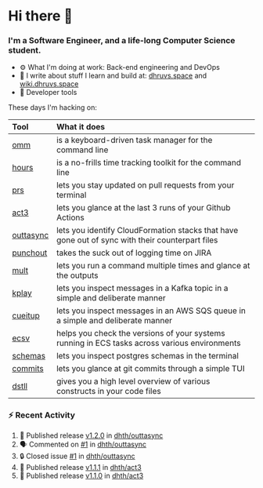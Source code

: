 Hi there 👋
===

### I'm a Software Engineer, and a life-long Computer Science student.


- ⚙️  What I'm doing at work: Back-end engineering and DevOps
- 🌱 I write about stuff I learn and build at:
    [dhruvs.space](https://dhruvs.space) and [wiki.dhruvs.space](https://wiki.dhruvs.space)
- 💙 Developer tools

These days I'm hacking on:

| Tool                                           | What it does                                                                                    |
|:-----------------------------------------------|:------------------------------------------------------------------------------------------------|
| [omm](https://github.com/dhth/omm)             | is a keyboard-driven task manager for the command line                                          |
| [hours](https://github.com/dhth/hours)         | is a no-frills time tracking toolkit for the command line                                       |
| [prs](https://github.com/dhth/prs)             | lets you stay updated on pull requests from your terminal                                       |
| [act3](https://github.com/dhth/act3)           | lets you glance at the last 3 runs of your Github Actions                                       |
| [outtasync](https://github.com/dhth/outtasync) | lets you identify CloudFormation stacks that have gone out of sync with their counterpart files |
| [punchout](https://github.com/dhth/punchout)   | takes the suck out of logging time on JIRA                                                      |
| [mult](https://github.com/dhth/mult)           | lets you run a command multiple times and glance at the outputs                                 |
| [kplay](https://github.com/dhth/kplay)         | lets you inspect messages in a Kafka topic in a simple and deliberate manner                    |
| [cueitup](https://github.com/dhth/cueitup)     | lets you inspect messages in an AWS SQS queue in a simple and deliberate manner                 |
| [ecsv](https://github.com/dhth/ecsv)           | helps you check the versions of your systems running in ECS tasks across various environments   |
| [schemas](https://github.com/dhth/schemas)     | lets you inspect postgres schemas in the terminal                                               |
| [commits](https://github.com/dhth/commits)     | lets you glance at git commits through a simple TUI                                             |
| [dstll](https://github.com/dhth/dstll)         | gives you a high level overview of various constructs in your code files                        |

### :zap: Recent Activity

<!--START_SECTION:activity-->
1. 🚀 Published release [v1.2.0](https://github.com/dhth/outtasync/releases/tag/v1.2.0) in [dhth/outtasync](https://github.com/dhth/outtasync)
2. 🗣 Commented on [#1](https://github.com/dhth/outtasync/issues/1#issuecomment-2295691953) in [dhth/outtasync](https://github.com/dhth/outtasync)
3. 🔒 Closed issue [#1](https://github.com/dhth/outtasync/issues/1) in [dhth/outtasync](https://github.com/dhth/outtasync)
4. 🚀 Published release [v1.1.1](https://github.com/dhth/act3/releases/tag/v1.1.1) in [dhth/act3](https://github.com/dhth/act3)
5. 🚀 Published release [v1.1.0](https://github.com/dhth/act3/releases/tag/v1.1.0) in [dhth/act3](https://github.com/dhth/act3)
<!--END_SECTION:activity-->
